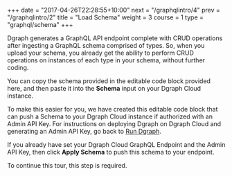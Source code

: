 +++
date = "2017-04-26T22:28:55+10:00"
next = "/graphqlintro/4"
prev = "/graphqlintro/2"
title = "Load Schema"
weight = 3
course = 1
type = "graphql/schema"
+++

Dgraph generates a GraphQL API endpoint complete with CRUD operations after
ingesting a GraphQL schema comprised of types. So, when you upload your schema,
you already get the ability to perform CRUD operations on instances of each type
in your schema, without further coding.

You can copy the schema provided in the editable code block provided here, and
then paste it into the **Schema** input on your Dgraph Cloud instance.

To make this easier for you, we have created this editable code block that can
push a Schema to your Dgraph Cloud instance if authorized with an Admin API Key.
For instructions on deploying Dgraph on Dgraph Cloud and generating an Admin API
Key, go back to [Run Dgraph](/graphqlintro/2).

If you already have set your Dgraph Cloud GraphQL Endpoint and the Admin API
Key, then click **Apply Schema** to push this schema to your endpoint.

To continue this tour, this step is required.

